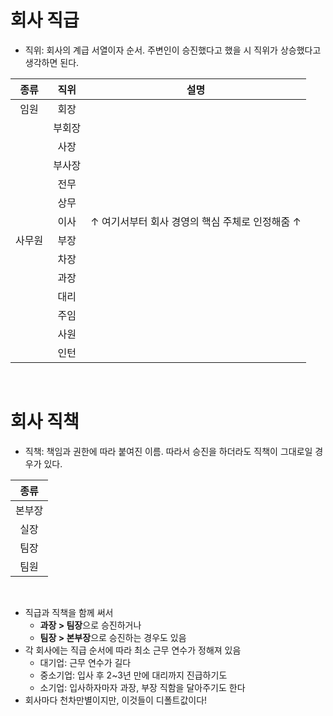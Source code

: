 # 회사 직급
* 직위: 회사의 계급 서열이자 순서. 주변인이 승진했다고 했을 시 직위가 상승했다고 생각하면 된다.

|종류|직위|설명|
|:--:|:--:|:--:|
|임원|회장||
||부회장||
||사장||
||부사장||
||전무||
||상무||
||이사|↑ 여기서부터 회사 경영의 핵심 주체로 인정해줌 ↑|
|사무원|부장||
||차장||
||과장||
||대리||
||주임||
||사원||
||인턴||

<br>

# 회사 직책
* 직책: 책임과 권한에 따라 붙여진 이름. 따라서 승진을 하더라도 직책이 그대로일 경우가 있다.

|종류|
|:--:|
|본부장|
|실장|
|팀장|
|팀원|

<br>

* 직급과 직책을 함께 써서
  * **과장 > 팀장**으로 승진하거나
  * **팀장 > 본부장**으로 승진하는 경우도 있음
* 각 회사에는 직급 순서에 따라 최소 근무 연수가 정해져 있음
  * 대기업: 근무 연수가 길다
  * 중소기업: 입사 후 2~3년 만에 대리까지 진급하기도
  * 소기업: 입사하자마자 과장, 부장 직함을 달아주기도 한다
* 회사마다 천차만별이지만, 이것들이 디폴트값이다!

